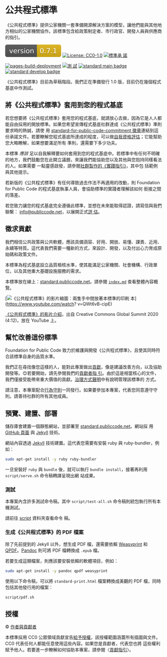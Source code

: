 # 公共程式標準

<!-- SPDX-License-Identifier: CC0-1.0 -->
<!-- SPDX-FileCopyrightText: 2019-2023 The Foundation for Public Code <info@publiccode.net>, https://standard.publiccode.net/AUTHORS -->

《公共程式標準》提供公家機關一套準備開源解決方案的模型，讓他們能與其他地方相似的公家機關協作。該標準包含給政策制定者、市行政官、開發人員與供應商的指引。

![version 0.7.1](assets/version-badge.svg) [![License:
CC0-1.0](https://img.shields.io/badge/License-CC0_1.0-lightgrey.svg)](http://creativecommons.org/publicdomain/zero/1.0/)
[![標準承
諾](assets/standard-for-public-code-commitment.svg)](#help-improve-this-standard)

[![pages-build-deployment](https://github.com/publiccodenet/standard/actions/workflows/pages/pages-build-deployment/badge.svg)](https://github.com/publiccodenet/standard/actions/workflows/pages/pages-build-deployment)
[![測
試](https://github.com/publiccodenet/standard/actions/workflows/test.yml/badge.svg)](https://github.com/publiccodenet/standard/actions/workflows/test.yml)
[![standard main
badge](https://publiccodenet.github.io/publiccodenet-url-check/badges/standard.publiccode.net.svg)](https://publiccodenet.github.io/publiccodenet-url-check/standard.publiccode.net-url-check-look.json)
[![standard develop
badge](https://publiccodenet.github.io/publiccodenet-url-check/badges/standard.publiccode.net-develop.svg)](https://publiccodenet.github.io/publiccodenet-url-check/standard.publiccode.net-develop-url-check-look.json)

《公共程式標準》目前為草稿階段。我們正在準備發行 1.0 版，目前仍在幾個程式基底中作測試。

## 將《公共程式標準》套用到您的程式基底

若您想要將《公共程式標準》套用您的程式基底，就請放心去做，因為它是人人都能自由採用的開放標準。如果您希望宣傳程式基底社群達成《公共程式標準》準則要求時的熱誠，請使
用 [standard-for-public-code-commitment 徽章](assets/standard-for-public-code-commitment.svg)連結到這份承諾文件。若要瞭解您程式基底所達成的程度，可以做[自我資格評估](https://publiccodenet.github.io/assessment-eligibility)；它能幫助您大略瞭解，如果想要滿足所有
準則，還需要下多少功夫。

本標準 *應該* 足以自我解釋要如何套用到您的程式基底中。若標準中有任何不明確的地方，我們鼓勵您在此開立議題，來讓我們能協助您以及其他與您抱持同樣看法的人。如果需要
一點靈感啟發，請參閱[社群製作的《實踐指引》](https://publiccodenet.github.io/community-implementation-guide-standard/)，其中包
括範例與其他提示。

若新版的《公共程式標準》有任何導致過去作法不再適用的改動，則 Foundation for Public Code 的程式基底執事人員，會協助標準的實踐者理解該如何
銜接之間的落差。

若您致力讓您的程式基底完全遵循此標準，並想在未來能取得認證，請寫信與我們聯繫：
[info@publiccode.net](mailto:info@publiccode.net)，以展開正式[評
估](https://about.publiccode.net/activities/codebase-stewardship/lifecycle-diagram.html#assessment)。

## 徵求貢獻

我們相信公共政策與公共軟體，應該具備涵容、好用、開放、易懂、課責、近用、永續等特質。這代表我們需要一種新的方式，來設計、開發，以及付出心力育成原始碼和政策文件。

本標準為程式基底設立品質檢核水準，使其能滿足公家機關、社會機構、行政單位，以及其他重大基礎設施服務的需求。

本標準放在線上：[standard.publiccode.net](https://standard.publiccode.net/)。請參閱
[`index.md`](index.md) 查看整體內容概覽。

[![《公共程式標準》的影片縮圖：兩隻手中間放著本標準的印刷
本](https://img.youtube.com/vi/QWt6vB-cipE/mqdefault.jpg)](https://www.youtube.com/watch?
v=QWt6vB-cipE)

[《公共程式標準》的影片介紹](https://www.youtube.com/watch?v=QWt6vB-cipE)，出自 Creative Commons
Global Summit 2020 (4:12)，放在 YouTube 上。

## 幫忙改善這份標準

Foundation for Public Code 致力於維護與開發《公共程式標準》，且使其同時符合該標準自身的品質水準。

我們正在尋找像您這樣的人，能對此專案做出[貢獻](CONTRIBUTING.md)，像是建議改善方向，以及協助開發等。😊若要開始，請先參閱我們的[貢獻者指
引](CONTRIBUTING.md)。由於這是相當核心的文件，我們僅接受能帶來重大價值的貢獻。[治理方式聲明](GOVERNANCE.md)中有說明管理該標準的
方式。

請注意，本專案配合[行為守則](CODE_OF_CONDUCT.md)一同發行。如果要參加本專案，代表您同意遵守守則。請善待社群的所有其他成員。

## 預覽、建置、部署

儲存庫會建置一個靜態網站，並部署至 [standard.publiccode.net](https://standard.publiccode.net/)。網站採
用 [GitHub 頁面](https://pages.github.com) 與 [Jekyll](https://jekyllrb.com/) 技術。

網站內容透過 [Jekyll](http://jekyllrb.com/) 技術建置。這代表您需要有安裝 ruby 與 ruby-bundler，例如：

```bash
sudo apt-get install -y ruby ruby-bundler
```

一旦安裝好 `ruby` 與 `bundle` 後，就可以執行 `bundle install`，接著再利用 `script/serve.sh` 命令稿轉譯呈現出網
站成果。

### 測試

本專案內含許多測試命令稿。其中 `script/test-all.sh` 命令稿則統包執行所有本機測試。

請前往 [script](https://github.com/publiccodenet/standard/tree/main/script) 資料夾查看命令
稿。

### 生成《公共程式標準》的 PDF 檔案

除了先前提到的 Jekyll 以外，想生成 PDF 檔，還需要依賴 [Weasyprint](https://weasyprint.org/) 和
[QPDF](https://github.com/qpdf/qpdf)。[Pandoc](https://pandoc.org/) 則可將 PDF 檔轉換成
`.epub` 檔。

若要生成這類檔案，則應該要安裝依賴的軟體項目，例如：

```bash
sudo apt-get install -y pandoc qpdf weasyprint
```

使用以下命令稿，可以將 `standard-print.html` 檔案轉換成美觀的 PDF 檔，同時包括其他發行用的檔案：

```bash
script/pdf.sh
```

## 授權

© [作者與貢獻者](AUTHORS.md)

本標準採用 CC0 公眾領域貢獻宣告[給予授權](LICENSE)，該授權範圍涵蓋所有插圖與文件。CC0 代表任何人都能任意使用這些內容。如果您是貢獻者，代表您也將
這些權利賦予他人。若要進一步瞭解如何協助本專案，請參閱〈[貢獻指引](CONTRIBUTING.md)〉。
